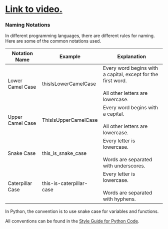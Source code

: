 # [Link to video.](https://www.youtube.com/watch?v=lO7HGh5dzhw&list=PLVD25niNi0Bkf2psAf7PzB1SV068XyNPo&index=5)

### Naming Notations

In different programming languages, there are different rules for naming. Here are some of the common notations used.

| Notation Name    | Example                  | Explanation                                                  |
| ---| --- | --- |
| Lower Camel Case       | thisIsLowerCamelCase          | Every word begins with a capital, except for the first word.<br/><br/>All other letters are lowercase. |
| Upper Camel Case      | ThisIsUpperCamelCase         | Every word begins with a capital.<br/><br/>All other letters are lowercase. |
| Snake Case       | this_is_snake_case       | Every letter is lowercase.<br/><br/>Words are separated with underscores. |
| Caterpillar Case | this-is-caterpillar-case | Every letter is lowercase.<br/><br/>Words are separated with hyphens. |

In Python, the convention is to use snake case for variables and functions.

All conventions can be found in the [Style Guide for Python Code](https://www.python.org/dev/peps/pep-0008).
